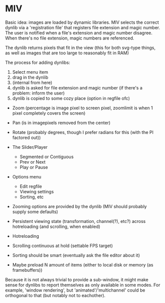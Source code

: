 # MIV
Basic idea: images are loaded by dynamic libraries.
MIV selects the correct dynlib via a 'registration file' that registers file extension and magic number.
The user is notified when a file's extension and magic number disagree.
When there's no file extension, magic numbers are referenced.

The dynlib returns pixels that fit in the view (this for both svg-type things, as well as images that are too large to reasonably fit in RAM)

The process for adding dynlibs:
1. Select menu item
2. drag in the dynlib
3. (internal from here)
4. dynlib is asked for file extension and magic number (if there's a problem: inform the user)
5. dynlib is copied to some cozy place (option in regfile ofc)

- Zoom (percentage is image pixel to screen pixel, zoomlimit is when 1 pixel completely covers the screen)
- Pan (is in imagepixels removed from the center)
- Rotate (probably degrees, though I prefer radians for this (with the PI factored out))
- The Slider/Player
	- Segmented or Contiguous
	- Prev or Next
	- Play or Pause
- Options menu
	- Edit regfile
	- Viewing settings
	- Sorting, etc

- Zooming options are provided by the dynlib (MIV should probably supply some defaults)
- Persistent viewing state (transformation, channel(?), etc?) across hotreloading (and scrolling, when enabled)
- Hotreloading
- Scrolling continuous at hold (settable FPS target)
- Sorting should be smart (eventually ask the file editor about it)
- Maybe preload N amount of items (either to local disk or memory (as framebuffers))

Because it is not always trivial to provide a sub-window, it might make sense for dynlibs to report themselves as only available in some modes.
For example, 'window rendering', but 'animated'/'multichannel' could be orthogonal to that (but notably not to eachother).
